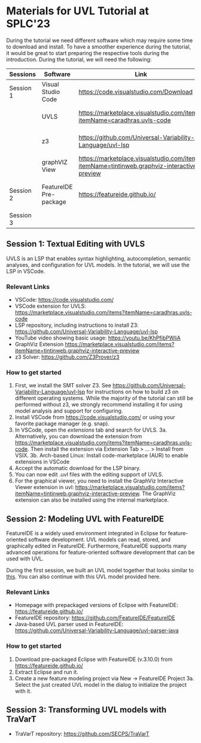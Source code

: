 # Materials for UVL Tutorial at SPLC'23

During the tutorial we need different software which may require some time to download and install. To have a smoother experience during the tutorial, it would be great to start preparing the respective tools during the introduction. During the tutorial, we will need the following:


| Sessions  | Software               | Link                                                      | Notes                            |
|-----------|------------------------|-----------------------------------------------------------|----------------------------------|
| Session 1 | Visual Studio Code     | https://code.visualstudio.com/Download                    |                                  |
|           | UVLS                   | https://marketplace.visualstudio.com/items?itemName=caradhras.uvls-code | Install via internal marketplace |
|           | z3                     | https://github.com/Universal-Variability-Language/uvl-lsp | Instructions for different OS    |
|           | graphVIZ View          | https://marketplace.visualstudio.com/items?itemName=tintinweb.graphviz-interactive-preview | Optional visualization for FM    |
| Session 2 | FeatureIDE Pre-package | https://featureide.github.io/                             | Pre-packages version 3.10.0      |
| Session 3 |                        |                                                           |                                  |


## Session 1: Textual Editing with UVLS

UVLS is an LSP that enables syntax highlighting, autocompletion, semantic analyses, and configuration for UVL models. 
In the tutorial, we will use the LSP in VSCode.

### Relevant Links

* VSCode: https://code.visualstudio.com/
* VSCode extension for UVLS: https://marketplace.visualstudio.com/items?itemName=caradhras.uvls-code
* LSP repository, including instructions to install Z3: https://github.com/Universal-Variability-Language/uvl-lsp
* YouTube video showing basic usage: https://youtu.be/KhPfibPWliA
* GraphViz Extension https://marketplace.visualstudio.com/items?itemName=tintinweb.graphviz-interactive-preview 
* z3 Solver: https://github.com/Z3Prover/z3

### How to get started
1. First, we install the SMT solver Z3. See https://github.com/Universal-Variability-Language/uvl-lsp for instructions on how to build z3 on different operating systems. While the majority of the tutorial can still be performed without z3, we strongly recommend installing it for using model analysis and support for configuring.
2. Install VSCode from https://code.visualstudio.com/ or using your favorite package manager (e.g. snap).
3. In VSCode, open the *extensions* tab and search for UVLS.
3a. Alternatively, you can download the extension from https://marketplace.visualstudio.com/items?itemName=caradhras.uvls-code. Then install the extension via Extension Tab > ... >  Install from VSIX.
3b. Arch-based Linux: Install code-marketplace (AUR) to enable extensions in VSCode
4. Accept the automatic download for the LSP binary.
5. You can now edit .uvl files with the editing support of UVLS.
6. For the graphical viewer, you need to install the GraphViz Interactive Viewer extension in uvl: https://marketplace.visualstudio.com/items?itemName=tintinweb.graphviz-interactive-preview. The GraphViz extension can also be installed using the internal marketplace. 


## Session 2: Modeling UVL with FeatureIDE
FeatureIDE is a widely used environment integrated in Eclipse for feature-oriented software development. UVL models can read, stored, and graphically edited in FeatureIDE. Furthermore, FeatureIDE supports many advanced operations for feature-oriented software development that can be used with UVL.

During the first session, we built an UVL model together that looks similar to [this](https://github.com/Universal-Variability-Language/tutorial-splc-2023/blob/main/models/icecream-shared.uvl). You can also continue with this UVL model provided here.

### Relevant Links

* Homepage with prepackaged versions of Eclipse with FeatureIDE: https://featureide.github.io/
* FeatureIDE repository: https://github.com/FeatureIDE/FeatureIDE
* Java-based UVL parser used in FeatureIDE: https://github.com/Universal-Variability-Language/uvl-parser-java

### How to get started
1. Download pre-packaged Eclipse with FeatureIDE (v.3.10.0) from https://featureide.github.io/
2. Extract Eclipse and run it.
3. Create a new feature modeling project via New -> FeatureIDE Project
3a. Select the just created UVL model in the dialog to initialize the project with it.

## Session 3: Transforming UVL models with TraVarT


* TraVarT repository: https://github.com/SECPS/TraVarT
